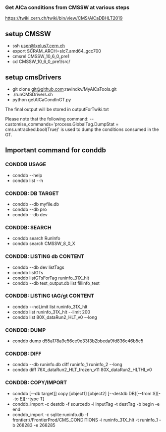 ### Get AlCa conditions from CMSSW at various steps
https://twiki.cern.ch/twiki/bin/view/CMS/AlCaDBHLT2019

## setup CMSSW
* ssh user@lxplus7.cern.ch
* export SCRAM_ARCH=slc7_amd64_gcc700
* cmsrel CMSSW_10_6_0_pre1
* cd CMSSW_10_6_0_pre1/src/

## setup cmsDrivers
* git clone git@github.com:ravindkv/MyAlCaTools.git
* ./runCMSDrivers.sh
* python getAlCaCondInGT.py

The final output will be stored in outputForTwiki.txt

Please note that the following command: 
--customise_commands='process.GlobalTag.DumpStat = cms.untracked.bool(True)'
is used to dump the conditions consumed in the GT.



## Important command for conddb
### CONDDB USAGE
  * conddb --help
  * conddb list --h

### CONDDB: DB TARGET
  * conddb --db myfile.db
  * conddb --db pro
  * conddb --db dev

### CONDDB: SEARCH
  * conddb search RunInfo
  * conddb search CMSSW_8_0_X

### CONDDB: LISTING db CONTENT
  * conddb --db dev listTags
  * conddb listGTs
  * conddb listGTsForTag runinfo_31X_hlt
  * conddb --db test_output.db list fillinfo_test

### CONDDB: LISTING tAG/gt CONTENT
  * conddb --noLimit list runinfo_31X_hlt
  * conddb list runinfo_31X_hlt --limit 200
  * conddb list 80X_dataRun2_HLT_v0 --long

### CONDDB: DUMP
  * conddb dump d55a178a9e56ce9e33f3b2bbeda9fd836c46b5c5

### CONDDB: DIFF
  * conddb --db runinfo.db diff runinfo_1 runinfo_2 --long
  * conddb diff 76X_dataRun2_HLT_frozen_v11 80X_dataRun2_HLTHI_v0

### CONDDB: COPY/IMPORT
  * conddb [--db target]] copy [object1] [object2] [--destdb DB][--from S][--to E][--type T]
  * conddb_import -c destdb -f sourcedb -i inputTag -t destTag -b begin -e end
  * conddb_import -c sqlite:runinfo.db -f frontier://FrontierProd/CMS_CONDITIONS -i runinfo_31X_hlt -t runinfo_1 -b 268283 -e 268285

